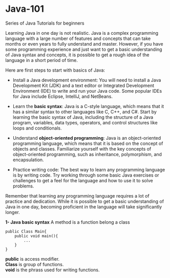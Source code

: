 # Java-101
Series of Java Tutorials for beginners


Learning Java in one day is not realistic. Java is a complex programming language with a large number of features and concepts that can take months or even years to fully understand and master. However, if you have some programming experience and just want to get a basic understanding of Java syntax and concepts, it is possible to get a rough idea of the language in a short period of time.

Here are first steps to start with basics of Java:
- Install a Java development environment: You will need to install a Java Development Kit (JDK) and a text editor or Integrated Development Environment (IDE) to write and run your Java code. Some popular IDEs for Java include Eclipse, IntelliJ, and NetBeans.

- Learn the **basic syntax**: Java is a C-style language, which means that it has a similar syntax to other languages like C, C++, and C#. Start by learning the basic syntax of Java, including the structure of a Java program, variables, data types, operators, and control structures like loops and conditionals.

- Understand **object-oriented programming**: Java is an object-oriented programming language, which means that it is based on the concept of objects and classes. Familiarize yourself with the key concepts of object-oriented programming, such as inheritance, polymorphism, and encapsulation.

- Practice writing code: The best way to learn any programming language is by writing code. Try working through some basic Java exercises or challenges to get a feel for the language and how to use it to solve problems.

Remember that learning any programming language requires a lot of practice and dedication. While it is possible to get a basic understanding of Java in one day, becoming proficient in the language will take significantly longer.


**1- Java basic syntax**
A method is a function belong a class

```
public Class Main{
    public void main(){
        ...
    }
}
```
**public** is access modifier.  <br />
**Class** is group of functions.  <br />
**void** is the phrass used for writing functions.  <br />

